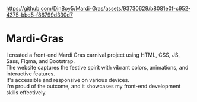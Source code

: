 https://github.com/DinBoy5/Mardi-Gras/assets/93730629/b8081e0f-c952-4375-bbd5-f86799d330d7

# Mardi-Gras

I created a front-end Mardi Gras carnival project using HTML, CSS, JS, Sass, Figma, and Bootstrap.<br>
The website captures the festive spirit with vibrant colors, animations, and interactive features.<br>
It's accessible and responsive on various devices.<br>
I'm proud of the outcome, and it showcases my front-end development skills effectively.
